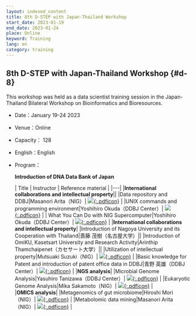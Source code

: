 ```yaml
---
layout: indexed_content
title: 8th D-STEP with Japan-Thailand Workshop
start_date: 2023-01-19
end_date: 2023-01-24
place: Online
keyword: Training
lang: en
category: training
---
```


## 8th D-STEP with Japan-Thailand Workshop {#d-8}

This workshop was held as a data scientist training session in the Japan-Thailand Bilateral Workshop on Bioinformatics and Bioresources.

- Date：January 19-24 2023
- Venue：Online
- Capacity： 128
- English：English
- Program：

    **Introduction of DNA Data Bank of Japan**

    | Title | Instructor | Reference material |
    |---|
    |**International collaborations and intellectual property**||
    |Data repository and DDBJ|Masanori Arita（NIG）| [![](/assets/images/parts/youtube_icon.svg){:.pdficon}](https://www.youtube.com/playlist?list=PL_dbAF_dbOErVQsubdXTlQ_ON_yG1QQ1a) |
    |UNIX commands and programming environment|Yoshihiro Okuda（DDBJ Center）| [![](/assets/images/parts/youtube_icon.svg){:.pdficon}](https://www.youtube.com/playlist?list=PL_dbAF_dbOEqV3mDNbnYAwZCWz_l20Tua) |
    | What You Can Do with NIG Supercomputer|Yoshihiro Okuda（DDBJ Center）| [![](/assets/images/parts/youtube_icon.svg){:.pdficon}](https://www.youtube.com/playlist?list=PL_dbAF_dbOErwpvV1zCW1ab_AdyI73FY8) |
    |**International collaborations and intellectual property**|
    |Introduction of Nagoya University and its Cooperation with Thailand|斎藤 茂樹（名古屋大学）||
    |Introduction of OmiKU, Kasetsart University and Research Activity|Arinthip Thamchaipenet（カセサート大学）||
    |Utilization of intellectual property|Mutsuaki Suzuki（NIG）| [![](/assets/images/parts/youtube_icon.svg){:.pdficon}](https://www.youtube.com/playlist?list=PL_dbAF_dbOErwq01I066aJVIwPzF7PKwx) |
    |Basic knowledge for Patent and introduction of patent office data in DDBJ|青野 英雄（DDBJ Center）| [![](/assets/images/parts/youtube_icon.svg){:.pdficon}](https://youtu.be/Wcit0s-tskY) |
    |**NGS analysis**|
    |Microbial Genome Analysis|Yasuhiro Tanizawa（DDBJ Center）| [![](/assets/images/parts/youtube_icon.svg){:.pdficon}](https://www.youtube.com/playlist?list=PL_dbAF_dbOEqFdavOvn1FIDY8n0o3Btn6) |
    |Eukaryotic Genome Analysis|Mika Sakamoto（NIG）| [![](/assets/images/parts/youtube_icon.svg){:.pdficon}](https://www.youtube.com/playlist?list=PL_dbAF_dbOErJAqdEfUdGbrZwuZibR2qr) |    
    |**OMICS analysis**|
    |Metagenomics of gut microbiome|Hiroshi Mori（NIG）| [![](/assets/images/parts/youtube_icon.svg){:.pdficon}](https://www.youtube.com/playlist?list=PL_dbAF_dbOEqmXTxL-CAVLM02WdyvPGrO) |
    |Metabolomic data mining|Masanori Arita（NIG）| [![](/assets/images/parts/youtube_icon.svg){:.pdficon}](https://www.youtube.com/playlist?list=PL_dbAF_dbOErFKvzOdvcMheIFHcB5g9lE) |



